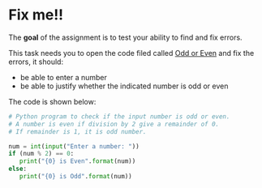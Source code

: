 # Fix me!!

The **goal** of the assignment is to test your ability to find and fix errors.

This task needs you to open the code filed called [Odd or Even](odd+even.py) and fix the errors, it should:
- be able to enter a number
- be able to justify whether the indicated number is odd or even

The code is shown below:

```python
# Python program to check if the input number is odd or even.
# A number is even if division by 2 give a remainder of 0.
# If remainder is 1, it is odd number.

num = int(input("Enter a number: "))
if (num % 2) == 0:
   print("{0} is Even".format(num))
else:
   print("{0} is Odd".format(num))
```
